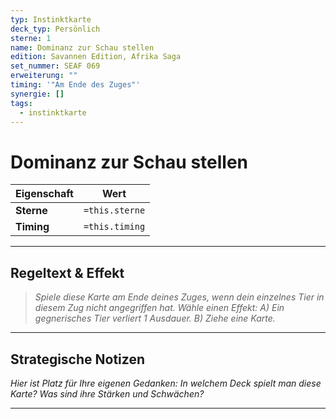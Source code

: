 ```yaml
---
typ: Instinktkarte
deck_typ: Persönlich
sterne: 1
name: Dominanz zur Schau stellen
edition: Savannen Edition, Afrika Saga
set_nummer: SEAF 069
erweiterung: ""
timing: '"Am Ende des Zuges"'
synergie: []
tags:
  - instinktkarte
---
```


# Dominanz zur Schau stellen

| Eigenschaft | Wert |
|---|---|
| **Sterne** | `=this.sterne` |
| **Timing** | `=this.timing` |

---
## Regeltext & Effekt

> *Spiele diese Karte am Ende deines Zuges, wenn dein einzelnes Tier in diesem Zug nicht angegriffen hat. Wähle einen Effekt:
> A) Ein gegnerisches Tier verliert 1 Ausdauer.
> B) Ziehe eine Karte.*

---
## Strategische Notizen

*Hier ist Platz für Ihre eigenen Gedanken: In welchem Deck spielt man diese Karte? Was sind ihre Stärken und Schwächen?*

---
